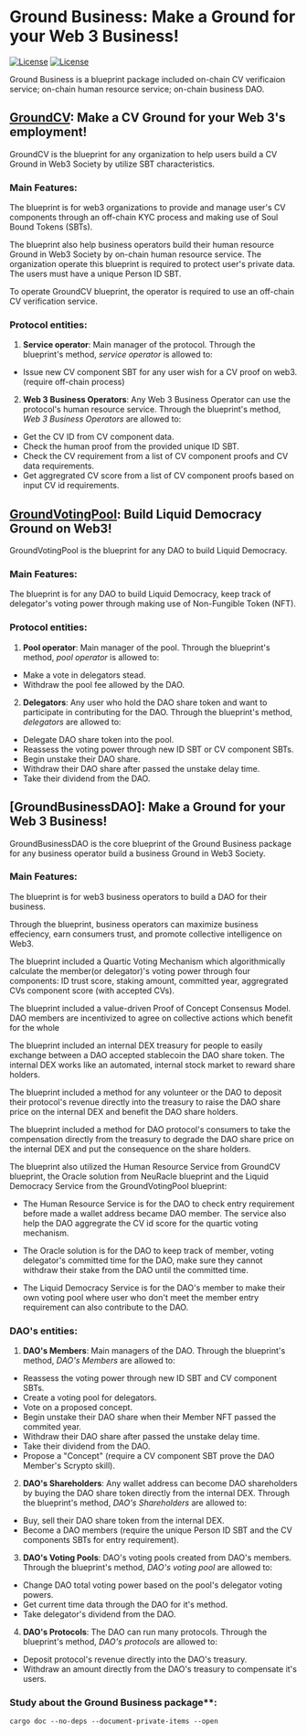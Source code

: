 # Ground Business: Make a Ground for your Web 3 Business!

[![License](https://img.shields.io/badge/License-Apache_2.0-blue.svg)](https://opensource.org/licenses/Apache-2.0)
[![License](https://img.shields.io/badge/license-MIT-blue.svg)](https://opensource.org/licenses/MIT)

Ground Business is a blueprint package included on-chain CV verificaion service; on-chain human resource service; on-chain business DAO.

## [GroundCV](./src/ground_cv.rs): Make a CV Ground for your Web 3's employment!

GroundCV is the blueprint for any organization to help users build a CV Ground in Web3 Society by utilize SBT characteristics. 

### Main Features:
The blueprint is for web3 organizations to provide and manage user's CV components through an off-chain KYC process and making use of Soul Bound Tokens (SBTs).

The blueprint also help business operators build their human resource Ground in Web3 Society by on-chain human resource service.
The organization operate this blueprint is required to protect user's private data.
The users must have a unique Person ID SBT. 

To operate GroundCV blueprint, the operator is required to use an off-chain CV verification service.

### Protocol entities:
1. **Service operator**: Main manager of the protocol. Through the blueprint's method, *service operator* is allowed to:
- Issue new CV component SBT for any user wish for a CV proof on web3. (require off-chain process)

2. **Web 3 Business Operators**: Any Web 3 Business Operator can use the protocol's human resource service. Through the blueprint's method, *Web 3 Business Operators* are allowed to:
- Get the CV ID from CV component data.
- Check the human proof from the provided unique ID SBT.
- Check the CV requirement from a list of CV component proofs and CV data requirements.
- Get aggregrated CV score from a list of CV component proofs based on input CV id requirements.

## [GroundVotingPool](./src/ground_voting_pool.rs): Build Liquid Democracy Ground on Web3!
GroundVotingPool is the blueprint for any DAO to build Liquid Democracy.

### Main Features:
The blueprint is for any DAO to build Liquid Democracy, keep track of delegator's voting power through making use of Non-Fungible Token (NFT).

### Protocol entities:
1. **Pool operator**: Main manager of the pool. Through the blueprint's method, *pool operator* is allowed to:
- Make a vote in delegators stead.
- Withdraw the pool fee allowed by the DAO.

2. **Delegators**: Any user who hold the DAO share token and want to participate in contributing for the DAO. Through the blueprint's method, *delegators* are allowed to:
- Delegate DAO share token into the pool.
- Reassess the voting power through new ID SBT or CV component SBTs.
- Begin unstake their DAO share.
- Withdraw their DAO share after passed the unstake delay time.
- Take their dividend from the DAO.

## [GroundBusinessDAO]: Make a Ground for your Web 3 Business!

GroundBusinessDAO is the core blueprint of the Ground Business package for any business operator build a business Ground in Web3 Society.

### Main Features:
The blueprint is for web3 business operators to build a DAO for their business. 

Through the blueprint, business operators can maximize business effeciency, earn consumers trust, and promote collective intelligence on Web3.

The blueprint included a Quartic Voting Mechanism which algorithmically calculate the member(or delegator)'s voting power 
through four components: ID trust score, staking amount, committed year, aggregrated CVs component score (with accepted CVs).

The blueprint included a value-driven Proof of Concept Consensus Model.
DAO members are incentivized to agree on collective actions which benefit for the whole

The blueprint included an internal DEX treasury for people to easily exchange between a DAO accepted stablecoin the DAO share token.
The internal DEX works like an automated, internal stock market to reward share holders.

The blueprint included a method for any volunteer or the DAO to 
deposit their protocol's revenue directly into the treasury to raise the 
DAO share price on the internal DEX and benefit the DAO share holders.

The blueprint included a method for DAO protocol's consumers to 
take the compensation directly from the treasury to degrade the 
DAO share price on the internal DEX and put the consequence on the share holders.

The blueprint also utilized the Human Resource Service from GroundCV blueprint, the Oracle solution from NeuRacle blueprint 
and the Liquid Democracy Service from the GroundVotingPool blueprint:

- The Human Resource Service is for the DAO to check entry requirement before made a wallet address became DAO member. 
The service also help the DAO aggregrate the CV id score for the quartic voting mechanism.

- The Oracle solution is for the DAO to keep track of member, voting delegator's committed time for the DAO, 
make sure they cannot withdraw their stake from the DAO until the committed time.

- The Liquid Democracy Service is for the DAO's member to make their own voting pool 
where user who don't meet the member entry requirement can also contribute to the DAO.

### DAO's entities:
1. **DAO's Members**: Main managers of the DAO. Through the blueprint's method, *DAO's Members* are allowed to:
- Reassess the voting power through new ID SBT and CV component SBTs.
- Create a voting pool for delegators.
- Vote on a proposed concept.
- Begin unstake their DAO share when their Member NFT passed the commited year.
- Withdraw their DAO share after passed the unstake delay time.
- Take their dividend from the DAO.
- Propose a "Concept" (require a CV component SBT prove the DAO Member's Scrypto skill).
 
2. **DAO's Shareholders**: Any wallet address can become DAO shareholders by buying the DAO share token directly from the internal DEX. Through the blueprint's method, *DAO's Shareholders* are allowed to:
- Buy, sell their DAO share token from the internal DEX.
- Become a DAO members (require the unique Person ID SBT and the CV components SBTs for entry requirement).

3. **DAO's Voting Pools**: DAO's voting pools created from DAO's members. Through the blueprint's method, *DAO's voting pool* are allowed to:
- Change DAO total voting power based on the pool's delegator voting powers.
- Get current time data through the DAO for it's method.
- Take delegator's dividend from the DAO.

4. **DAO's Protocols**: The DAO can run many protocols. Through the blueprint's method, *DAO's protocols* are allowed to:
- Deposit protocol's revenue directly into the DAO's treasury.
- Withdraw an amount directly from the DAO's treasury to compensate it's users.

### Study about the Ground Business package**: 
`cargo doc --no-deps --document-private-items --open`
